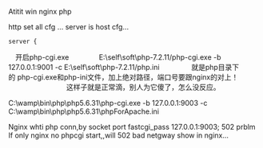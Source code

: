 Atitit win nginx php


http set all cfg ... server is host cfg...

	server {


　开启php-cgi.exe
　　　　E:\self\soft\php-7.2.11/php-cgi.exe -b 127.0.0.1:9001 -c E:\self\soft\php-7.2.11/php.ini 
　　　　就是php目录下的 php-cgi.exe和php-ini文件，加上绝对路径，端口号要跟nginx的对上！
　　　　
　　　　这样子就是正常滴，别人为它傻了，怎么没反应。



C:\wamp\bin\php\php5.6.31\php-cgi.exe -b 127.0.0.1:9003 -c  C:\wamp\bin\php\php5.6.31\phpForApache.ini

Nginx whti php conn,by socket port
 fastcgi_pass 127.0.0.1:9003;
502 prblm
If only nginx no phpcgi start,,will   502 bad netgway  show in  nginx...



